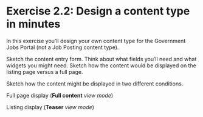 # Exercise 2.2: Design a content type in minutes

In this exercise you’ll design your own content type for the Government Jobs Portal \(not a Job Posting content type\).

Sketch the content entry form. Think about what fields you’ll need and what widgets you might need. Sketch how the content would be displayed on the listing page versus a full page.

Sketch how the content might be displayed in two different conditions.

Full page display \(**Full content** _view mode_\)

Listing display \(**Teaser** _view mode_\)
